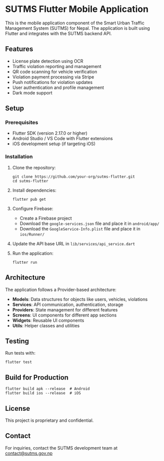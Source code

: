 # SUTMS Flutter Mobile Application

This is the mobile application component of the Smart Urban Traffic Management System (SUTMS) for Nepal. The application is built using Flutter and integrates with the SUTMS backend API.

## Features

- License plate detection using OCR
- Traffic violation reporting and management
- QR code scanning for vehicle verification
- Violation payment processing via Stripe
- Push notifications for violation updates
- User authentication and profile management
- Dark mode support

## Setup

### Prerequisites

- Flutter SDK (version 2.17.0 or higher)
- Android Studio / VS Code with Flutter extensions
- iOS development setup (if targeting iOS)

### Installation

1. Clone the repository:
   ```
   git clone https://github.com/your-org/sutms-flutter.git
   cd sutms-flutter
   ```

2. Install dependencies:
   ```
   flutter pub get
   ```

3. Configure Firebase:
   - Create a Firebase project
   - Download the `google-services.json` file and place it in `android/app/`
   - Download the `GoogleService-Info.plist` file and place it in `ios/Runner/`

4. Update the API base URL in `lib/services/api_service.dart`

5. Run the application:
   ```
   flutter run
   ```

## Architecture

The application follows a Provider-based architecture:

- **Models**: Data structures for objects like users, vehicles, violations
- **Services**: API communication, authentication, storage
- **Providers**: State management for different features
- **Screens**: UI components for different app sections
- **Widgets**: Reusable UI components
- **Utils**: Helper classes and utilities

## Testing

Run tests with:
```
flutter test
```

## Build for Production

```
flutter build apk --release  # Android
flutter build ios --release  # iOS
```

## License

This project is proprietary and confidential.

## Contact

For inquiries, contact the SUTMS development team at [contact@sutms.gov.np](mailto:contact@sutms.gov.np)
